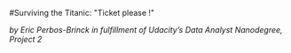  
 #Surviving the Titanic: "Ticket please !"
 
_by Eric Perbos-Brinck in fulfillment of Udacity’s Data Analyst Nanodegree, Project 2_
</br>

